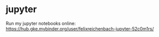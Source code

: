 # jupyter
Run my jupyter notebooks online: https://hub.gke.mybinder.org/user/felixreichenbach-jupyter-52c0m1rs/
